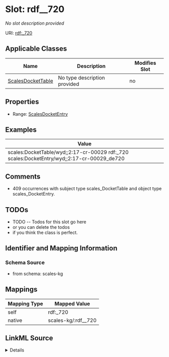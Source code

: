 

# Slot: rdf__720


_No slot description provided_





URI: [rdf:_720](http://www.w3.org/1999/02/22-rdf-syntax-ns#_720)



<!-- no inheritance hierarchy -->





## Applicable Classes

| Name | Description | Modifies Slot |
| --- | --- | --- |
| [ScalesDocketTable](../classes/ScalesDocketTable.md) | No type description provided |  no  |







## Properties

* Range: [ScalesDocketEntry](../classes/ScalesDocketEntry.md)






## Examples

| Value |
| --- |
| scales:DocketTable/wyd;;2:17-cr-00029 rdf:_720 scales:DocketEntry/wyd;;2:17-cr-00029_de720 |

## Comments

* 409 occurrences with subject type scales_DocketTable and object type scales_DocketEntry.

## TODOs

* TODO -- Todos for this slot go here
* or you can delete the todos
* if you think the class is perfect.

## Identifier and Mapping Information







### Schema Source


* from schema: scales-kg




## Mappings

| Mapping Type | Mapped Value |
| ---  | ---  |
| self | rdf:_720 |
| native | scales-kg/:rdf__720 |




## LinkML Source

<details>
```yaml
name: rdf__720
description: No slot description provided
todos:
- TODO -- Todos for this slot go here
- or you can delete the todos
- if you think the class is perfect.
comments:
- 409 occurrences with subject type scales_DocketTable and object type scales_DocketEntry.
examples:
- value: scales:DocketTable/wyd;;2:17-cr-00029 rdf:_720 scales:DocketEntry/wyd;;2:17-cr-00029_de720
from_schema: scales-kg
rank: 1000
slot_uri: rdf:_720
alias: rdf__720
domain_of:
- scales_DocketTable
range: scales_DocketEntry

```
</details>